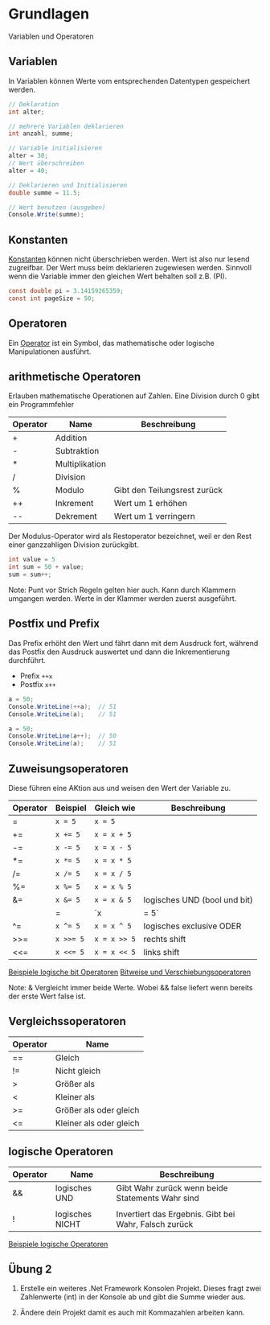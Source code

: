 # Grundlagen

Variablen und Operatoren


<!-- .slide: class="left" -->
## Variablen

In Variablen können Werte vom entsprechenden Datentypen gespeichert werden.
 
```csharp
// Deklaration
int alter;

// mehrere Variablen deklarieren
int anzahl, summe;

// Variable initialisieren
alter = 30;
// Wert überschreiben
alter = 40;

// Deklarieren und Initialisieren
double summe = 11.5;

// Wert benutzen (ausgeben)
Console.Write(summe);
```


<!-- .slide: class="left" -->
## Konstanten

[Konstanten](https://docs.microsoft.com/de-de/dotnet/csharp/programming-guide/classes-and-structs/constants) können nicht überschrieben werden. Wert ist also nur lesend zugreifbar. Der Wert muss beim deklarieren zugewiesen werden.
Sinnvoll wenn die Variable immer den gleichen Wert behalten soll z.B. (PI).

```csharp
const double pi = 3.14159265359;
const int pageSize = 50;
```


<!-- .slide: class="left" -->
## Operatoren

Ein [Operator](https://docs.microsoft.com/de-de/dotnet/csharp/language-reference/operators/) ist ein Symbol, das mathematische oder logische Manipulationen ausführt.


<!-- .slide: class="left" -->
## arithmetische Operatoren

Erlauben mathematische Operationen auf Zahlen.
Eine Division durch 0 gibt ein Programmfehler

| Operator  | Name        | Beschreibung  |
| ----------|-------------| --------------|
| +         | Addition    |  |
| -         | Subtraktion    |  |
| *         | Multiplikation    |  |
| /         | Division    |  |
| %         | Modulo       | Gibt den Teilungsrest zurück |
| ++        | Inkrement    | Wert um 1 erhöhen |
| --        | Dekrement    | Wert um 1 verringern |

Der Modulus-Operator wird als Restoperator bezeichnet, weil er den Rest einer ganzzahligen Division zurückgibt.

```csharp
int value = 5
int sum = 50 + value;
sum = sum++;
```

Note: Punt vor Strich Regeln gelten hier auch. Kann durch Klammern umgangen werden. Werte in der Klammer werden zuerst ausgeführt.

## Postfix und Prefix

Das Prefix erhöht den Wert und fährt dann mit dem Ausdruck fort, während das Postfix den Ausdruck auswertet und dann die Inkrementierung durchführt.

* Prefix `++x`
* Postfix `x++`

```csharp
a = 50;
Console.WriteLine(++a);  // 51
Console.WriteLine(a);    // 51

a = 50;
Console.WriteLine(a++);  // 50
Console.WriteLine(a);    // 51

```
<!-- .slide: class="left" -->
## Zuweisungsoperatoren

Diese führen eine AKtion aus und weisen den Wert der Variable zu.

| Operator  | Beispiel    | Gleich wie  | Beschreibung |
| ----------|-------------| ------------| -------------|
| =         | `x = 5`     | `x = 5` |
| +=        | `x += 5`    | `x = x + 5` |
| -=        | `x -= 5`    | `x = x - 5` |
| *=        | `x *= 5`    | `x = x * 5` |
| /=        | `x /= 5`    | `x = x / 5` |
| %=        | `x %= 5`    | `x = x % 5` |
| &=        | `x &= 5`    | `x = x & 5` | logisches UND (bool und bit)
| |=        | `x |= 5`    | `x = x | 5`| logisches ODER (bool und bit)
| ^=        | `x ^= 5`    | `x = x ^ 5` | logisches exclusive ODER
| >>=       | `x >>= 5`   | `x = x >> 5` | rechts shift
| <<=       | `x <<= 5`   | `x = x << 5` | links shift

[Beispiele logische bit Operatoren](https://docs.microsoft.com/en-us/dotnet/csharp/language-reference/operators/boolean-logical-operators)
[Bitweise und Verschiebungsoperatoren](https://docs.microsoft.com/en-us/dotnet/csharp/language-reference/operators/bitwise-and-shift-operators)


Note: & Vergleicht immer beide Werte. Wobei && false liefert wenn bereits der erste Wert false ist.


<!-- .slide: class="left" -->
## Vergleichssoperatoren

| Operator  | Name        |
| ----------|-------------|
| ==        | Gleich      |
| !=        | Nicht gleich    |
| >         | Größer als   |
| <         | Kleiner als    |
| >=        | Größer als oder gleich   |
| <=        | Kleiner als oder gleich    |


<!-- .slide: class="left" -->
## logische Operatoren

| Operator  | Name             | Beschreibung
| ----------|------------------|-------------|
| &&        | logisches UND    | Gibt Wahr zurück wenn beide Statements Wahr sind
| ||        | logisches ODER   | Gibt Wahr zurück wenn ein Statement Wahr ist
| !         | logisches NICHT  | Invertiert das Ergebnis. Gibt bei Wahr, Falsch zurück

[Beispiele logische Operatoren](https://docs.microsoft.com/en-us/dotnet/csharp/language-reference/operators/boolean-logical-operators#conditional-logical-and-operator-)


<!-- .slide: class="left" -->
## Übung 2

1. Erstelle ein weiteres .Net Framework Konsolen Projekt. Dieses fragt zwei Zahlenwerte (int) in der Konsole ab und gibt die Summe wieder aus.

2. Ändere dein Projekt damit es auch mit Kommazahlen arbeiten kann.
